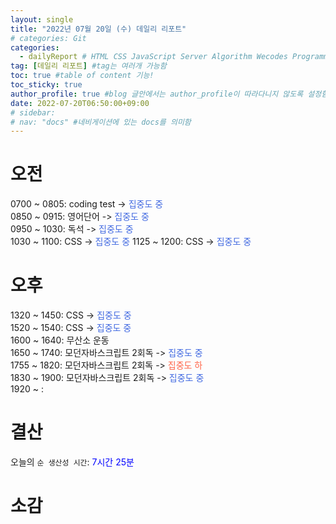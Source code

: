 ```yaml
---
layout: single
title: "2022년 07월 20일 (수) 데일리 리포트"
# categories: Git
categories:
  - dailyReport # HTML CSS JavaScript Server Algorithm Wecodes Programmers CS Github Blog
tag: [데일리 리포트] #tag는 여러개 가능함
toc: true #table of content 기능!
toc_sticky: true
author_profile: true #blog 글안에서는 author_profile이 따라다니지 않도록 설정함
date: 2022-07-20T06:50:00+09:00
# sidebar:
# nav: "docs" #네비게이션에 있는 docs를 의미함
---
```

# 오전
0700 ~ 0805: coding test -> <span style="color:royalblue">집중도 중</span>  
0850 ~ 0915: 영어단어 -> <span style="color:royalblue">집중도 중</span>  
0950 ~ 1030: 독석 -> <span style="color:royalblue">집중도 중</span>  
1030 ~ 1100: CSS -> <span style="color:royalblue">집중도 중</span>
1125 ~ 1200: CSS -> <span style="color:royalblue">집중도 중</span>  

# 오후
1320 ~ 1450: CSS -> <span style="color:royalblue">집중도 중</span>  
1520 ~ 1540: CSS -> <span style="color:royalblue">집중도 중</span>  
1600 ~ 1640: 무산소 운동  
1650 ~ 1740: 모던자바스크립트 2회독 -> <span style="color:royalblue">집중도 중</span>  
1755 ~ 1820: 모던자바스크립트 2회독 -> <span style="color:tomato">집중도 하</span>  
1830 ~ 1900: 모던자바스크립트 2회독 -> <span style="color:royalblue">집중도 중</span>  
1920 ~ :

# 결산
오늘의 `순 생산성 시간`: <span style="color:blue"> 7시간 25분</span>  

# 소감

<!-- <span style="color:royalblue"> -->

<!-- ① ② ③ ④ ⑤ ⑥ ⑦ ⑧ ⑨ Ω-->

<!-- 메소드 위에 변수 선언, 메소드 안에 메소드, 메소드 끝나고 리턴 --> 

<!-- ### 2. Link 넣기

```

유형 1: (설명어를 입력) : [gunhee's coding blog](https://gunhee-jeong.github.io/)
유형 2: (URL 자동연결) : <https://gunhee-jeong.github.io/> 
유형 3: (동일 파일 내 '문단으로 이동') : [1. Header로 이동](###-1-header)

```

유형 1: (설명어를 입력) : [gunhee's coding blog](https://gunhee-jeong.github.io/)
유형 2: (URL 자동연결) : <https://gunhee-jeong.github.io/>
유형 3: (동일 파일 내 '문단으로 이동') : [1. Header로 이동](#1-header)
유형 3의 방법

1. 특수문자를 제거
2. 스페이스는 -로 바꾸고
3. 대문자는 소문자로!
   그래서 ### 1. Header -> #1-header

## Link: [google][https://www.google.com/]

### 3. 수평선

```

---

```

---

### 4. 라인 바꾸기

```

스페이스바를 2번 눌러주면 다음칸으로
이동할 수 있어요!

```

---

스페이스바를 2번 눌러주면
다음칸으로 이동할 수 있어요!

### 5. list 만들기

```

1. 1번
2. 2번
3. 3번

- 순서없는 list
  - 순서없는 list
    - 순서없는 list

```

1. 1번
2. 2번
3. 3번

- 순서없는 list
  - 순서없는 list
    - 순서없는 list

---

### 6. font 관련

```

**진하게** -> 볼드
_기울여서_ -> 이탤릭체
~~취소선~~ -> 취소선

<ul>밑줄넣기</ul> -> 밑줄
<span style="color:red">빨간 글씨</span> -> 글자색
이것이 `인라인` 입니다 -> 인라인 코드
```

**진하게** -> 볼드
_기울여서_ -> 이탤릭체
~~취소선~~ -> 취소선
<u>밑줄넣기</u> -> 밑줄
<span style="color:red">빨간 글씨</span>
이것이 `인라인` 입니다 -> 인라인 코드

---

### 7. 인용구문

```
> coding
>
> > JavaScript
> >
> > > 내가 프짱!
```

> coding
>
> > JavaScript
> >
> > > 내가 프짱!

---

### 8. 이미지 삽입

```
유형1: ('사이즈를 조절' -> HTML 태그 사용) : <img src="https://gunhee-jeong.github.io/assets/images/blogLogo.png" width="300" height="200">
유형2: (이미지 삽입 후 -> 링크 걸기)
[![이미지](https://gunhee-jeong.github.io/assets/images/blogLogo/blogLogo.png)](https://gunhee-jeong.github.io/)
```

유형1: ('사이즈를 조절' -> HTML 태그 사용) : <img src="https://gunhee-jeong.github.io/assets/images/blogLogo.png" width="300" height="200">
유형2: (이미지 삽입 후 -> 링크 걸기)
[![이미지](https://gunhee-jeong.github.io/assets/images/blogLogo.png)](https://gunhee-jeong.github.io/)

### 9. 표 만들기

```
||국어|영어|
| :--- | ---: | :--: |
|건희 | 100점 | 100점
|철수 | 100점 | 100점
```

|      |  국어 | 영어  |
| :--- | ----: | :---: |
| 건희 | 100점 | 100점 |
| 철수 | 100점 | 100점 |

> - header를 넣고 싶은 경우 ---을 사용하고 :을 이용하여 정렬에 사용함!

### 10. 토글 만들기

```
<details>
<summary>여기를 누르세요</summary>
<div markdown="1">
숨겨진 내용
</div>
</details>
```

<details>
<summary>여기를 누르세요</summary>
<div markdown="1">
숨겨진 내용
</div>
</details> -->
